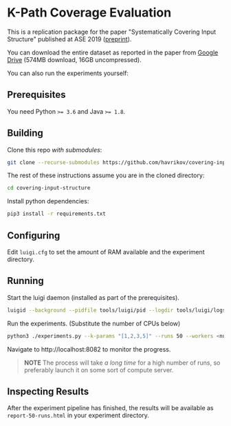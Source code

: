# K-Path Coverage Evaluation

This is a replication package for the paper "Systematically Covering Input Structure" published at ASE 2019 ([preprint](https://havrikov.github.io/publications/ase19-preprint.pdf)).

You can download the entire dataset as reported in the paper from [Google Drive](https://drive.google.com/open?id=1S_F5EWB0B5v8cxkTsXArvG0ViPs7wryS) (574MB download, 16GB uncompressed).

You can also run the experiments yourself: 

## Prerequisites
You need Python `>= 3.6` and Java `>= 1.8`.

## Building

Clone this repo _with submodules_:

```bash
git clone --recurse-submodules https://github.com/havrikov/covering-input-structure.git
```

The rest of these instructions assume you are in the cloned directory:

```bash
cd covering-input-structure
```

Install python dependencies:

```bash
pip3 install -r requirements.txt
```

## Configuring

Edit `luigi.cfg` to set the amount of RAM available and the experiment directory.

## Running

Start the luigi daemon (installed as part of the prerequisites).

```bash
luigid --background --pidfile tools/luigi/pid --logdir tools/luigi/logs --state-path tools/luigi/state
```

Run the experiments. (Substitute the number of CPUs below)

```bash
python3 ./experiments.py --k-params "[1,2,3,5]" --runs 50 --workers <number-of-CPUs>
```

Navigate to http://localhost:8082 to monitor the progress.

> **NOTE** The process will take _a long time_ for a high number of runs, so preferably launch it on some sort of compute server.

## Inspecting Results

After the experiment pipeline has finished, the results will be available as `report-50-runs.html` in your experiment directory.
